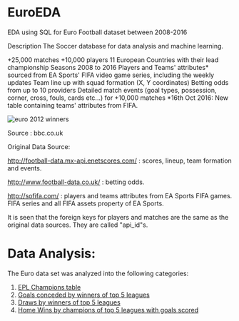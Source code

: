# EuroEDA
EDA using SQL for Euro Football dataset between 2008-2016

Description
The Soccer database for data analysis and machine learning.

+25,000 matches
+10,000 players
11 European Countries with their lead championship
Seasons 2008 to 2016
Players and Teams' attributes* sourced from EA Sports' FIFA video game series, including the weekly updates
Team line up with squad formation (X, Y coordinates)
Betting odds from up to 10 providers
Detailed match events (goal types, possession, corner, cross, fouls, cards etc...) for +10,000 matches
*16th Oct 2016: New table containing teams' attributes from FIFA.

![euro 2012 winners](https://ichef.bbci.co.uk/onesport/cps/480/mcs/media/images/61291000/jpg/_61291275_hi015224339.jpg)

Source : bbc.co.uk

Original Data Source:

http://football-data.mx-api.enetscores.com/ : scores, lineup, team formation and events.

http://www.football-data.co.uk/ : betting odds. 

http://sofifa.com/ : players and teams attributes from EA Sports FIFA games. FIFA series and all FIFA assets property of EA Sports.

 It is seen that the foreign keys for players and matches are the same as the original data sources. They are called "api_id"s.

# **Data Analysis**:
The Euro data set was analyzed into the following categories:
1. [EPL Champions table](https://github.com/salilc/EuroEDA/blob/master/eplwinners_table)
2. [Goals conceded by winners of top 5 leagues](https://github.com/salilc/EuroEDA/blob/master/goals_conceded_winners.png)
3. [Draws by winners of top 5 leagues](https://github.com/salilc/EuroEDA/blob/master/draws_champions.png)
4. [Home Wins by champions of top 5 leagues with goals scored](https://github.com/salilc/EuroEDA/blob/master/homewins_league_goals.png)
